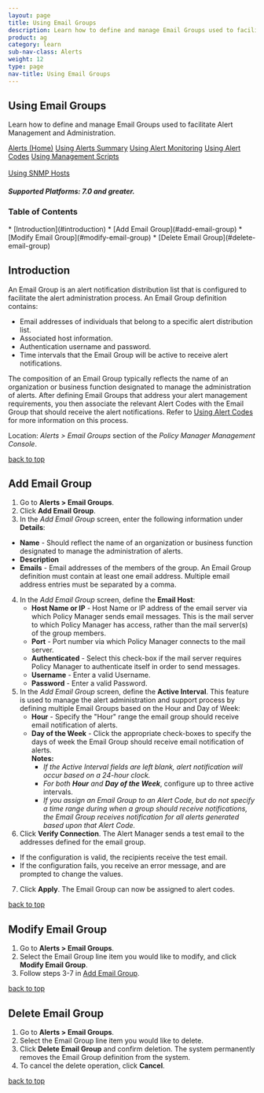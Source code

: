 ```yaml
---
layout: page
title: Using Email Groups
description: Learn how to define and manage Email Groups used to facilitate Alert Management and Administration.
product: ag
category: learn
sub-nav-class: Alerts
weight:	12
type: page
nav-title: Using Email Groups
---
```


## Using Email Groups
Learn how to define and manage Email Groups used to facilitate Alert Management and Administration.

<a href="../alerts/alerts_toc.html" class="button secondary">Alerts (Home)</a> <a href="../alerts/using_alerts_summary.html" class="button secondary">Using Alerts Summary</a>  <a href="../alerts/using_alert_monitoring.html" class="button secondary">Using Alert Monitoring</a> <a href="../alerts/using_alert_codes.html" class="button secondary">Using Alert Codes</a> <a href="../alerts/using_management_scripts.html" class="button secondary">Using Management Scripts</a><br><br><a href="../alerts/using_snmp_hosts.html" class="button secondary">Using SNMP Hosts</a> 

<h5 class="stamp">Supported Platforms: 7.0 and greater.</h5>

### Table of Contents
<div id="toc-marker"></div>
* [Introduction](#introduction)
* [Add Email Group](#add-email-group)
* [Modify Email Group](#modify-email-group)
* [Delete Email Group](#delete-email-group)

## Introduction

An Email Group is an alert notification distribution list that is configured to facilitate the alert administration process. An Email Group definition contains:  

* Email addresses of individuals that belong to a specific alert distribution list.
* Associated host information.
* Authentication username and password.
* Time intervals that the Email Group will be active to receive alert notifications.

The composition of an Email Group typically reflects the name of an organization or business function designated to manage the administration of alerts. After defining Email Groups that address your alert management requirements, you then associate the relevant Alert Codes with the Email Group that should receive the alert notifications. Refer to [Using Alert Codes](../alerts/using_alert_codes.html) for more information on this process.

Location: *Alerts > Email Groups* section of the *Policy Manager Management Console*.

<a href="#top">back to top</a>

## Add Email Group

1. Go to **Alerts > Email Groups**.
2. Click **Add Email Group**.
3. In the *Add Email Group* screen, enter the following information under **Details**:   
  * **Name** - Should reflect the name of an organization or business function designated to manage the administration of alerts.
  * **Description**
  * **Emails** - Email addresses of the members of the group. An Email Group definition must contain at least one email address. Multiple email address entries must be separated by a comma. 
4. In the *Add Email Group* screen, define the **Email Host**:
    * **Host Name or IP** - Host Name or IP address of the email server via which Policy Manager sends email messages. This is the mail server to which Policy Manager has access, rather than the mail server(s) of the group members.
    * **Port** - Port number via which Policy Manager connects to the mail server.
    * **Authenticated** - Select this check-box if the mail server requires  Policy Manager to authenticate itself in order to send messages.
    * **Username** - Enter a valid Username.
    * **Password** - Enter a valid Password.
5. In the *Add Email Group* screen, define the **Active Interval**. This feature is used to manage the alert administration and support process by defining multiple Email Groups based on the Hour and Day of Week:
    * **Hour** - Specify the "Hour" range the email group should receive email notification of alerts.
    * **Day of the Week** - Click the appropriate check-boxes to specify the days of week the Email Group should receive email notification of alerts.  
**Notes:**  
      * *If the Active Interval fields are left blank, alert notification will occur based on a 24-hour clock.*
      * *For both* ***Hour*** *and* ***Day of the Week***, configure up to three active intervals.
      * *If you assign an Email Group to an Alert Code, but do not specify a time range during when a group should receive notifications, the Email Group receives notification for all alerts generated based upon that Alert Code.*
6. Click **Verify Connection**. The Alert Manager sends a test email to the addresses defined for the email group.
  * If the configuration is valid, the recipients receive the test email.
  * If the configuration fails, you receive an error message, and are prompted to change the values.
7. Click **Apply**. The Email Group can now be assigned to alert codes. 

<a href="#top">back to top</a>

## Modify Email Group

1. Go to **Alerts > Email Groups**.
2. Select the Email Group line item you would like to modify, and click **Modify Email Group**.
3. Follow steps 3-7 in [Add Email Group](#add-email-group).

<a href="#top">back to top</a>

## Delete Email Group

1. Go to **Alerts > Email Groups**.
2. Select the Email Group line item you would like to delete.
3. Click **Delete Email Group** and confirm deletion. The system permanently removes the Email Group definition from the system.
5. To cancel the delete operation, click **Cancel**.
 
<a href="#top">back to top</a>